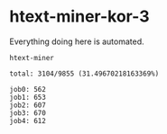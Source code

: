 # htext-miner-kor-3

Everything doing here is automated.

```
htext-miner

total: 3104/9855 (31.49670218163369%)

job0: 562
job1: 653
job2: 607
job3: 670
job4: 612
```